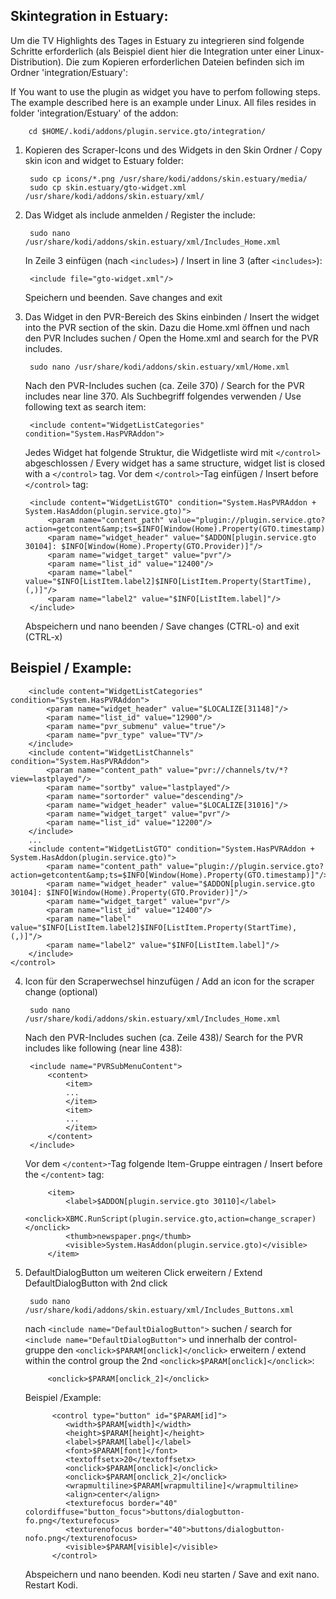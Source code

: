 Skintegration in Estuary:
----------------------------

Um die TV Highlights des Tages in Estuary zu integrieren sind folgende Schritte erforderlich (als Beispiel dient hier die Integration unter einer Linux-Distribution). Die zum Kopieren erforderlichen Dateien befinden sich im Ordner 'integration/Estuary':

If You want to use the plugin as widget you have to perfom following steps. The example described here is an example under Linux. All files resides in folder 'integration/Estuary' of the addon:

        cd $HOME/.kodi/addons/plugin.service.gto/integration/

1. Kopieren des Scraper-Icons und des Widgets in den Skin Ordner / Copy skin icon and widget to Estuary folder:

        sudo cp icons/*.png /usr/share/kodi/addons/skin.estuary/media/
        sudo cp skin.estuary/gto-widget.xml /usr/share/kodi/addons/skin.estuary/xml/

2. Das Widget als include anmelden / Register the include:

        sudo nano /usr/share/kodi/addons/skin.estuary/xml/Includes_Home.xml
        
   In Zeile 3 einfügen (nach `<includes>`) / Insert in line 3 (after `<includes>`):
   
        <include file="gto-widget.xml"/>

    Speichern und beenden. Save changes and exit
    
3. Das Widget in den PVR-Bereich des Skins einbinden / Insert the widget into the PVR section of the skin.
   Dazu die Home.xml öffnen und nach den PVR Includes suchen / Open the Home.xml and search for the PVR includes.
   
        sudo nano /usr/share/kodi/addons/skin.estuary/xml/Home.xml
        
    Nach den PVR-Includes suchen (ca. Zeile 370) /  Search for the PVR includes near line 370.
    Als Suchbegriff folgendes verwenden / Use following text as search item: 
   
        <include content="WidgetListCategories" condition="System.HasPVRAddon">
            
    Jedes Widget hat folgende Struktur, die Widgetliste wird mit `</control>` abgeschlossen / Every widget has a same structure, widget list is closed with a `</control>` tag.
    Vor dem `</control>`-Tag einfügen / Insert before `</control>` tag:
     
        <include content="WidgetListGTO" condition="System.HasPVRAddon + System.HasAddon(plugin.service.gto)">
            <param name="content_path" value="plugin://plugin.service.gto?action=getcontent&amp;ts=$INFO[Window(Home).Property(GTO.timestamp)]"/>
            <param name="widget_header" value="$ADDON[plugin.service.gto 30104]: $INFO[Window(Home).Property(GTO.Provider)]"/>
            <param name="widget_target" value="pvr"/>
            <param name="list_id" value="12400"/>
            <param name="label" value="$INFO[ListItem.label2]$INFO[ListItem.Property(StartTime), (,)]"/>
            <param name="label2" value="$INFO[ListItem.label]"/>
        </include>
        
    Abspeichern und nano beenden / Save changes (CTRL-o) and exit (CTRL-x)

Beispiel / Example:
-------------------

        <include content="WidgetListCategories" condition="System.HasPVRAddon">
            <param name="widget_header" value="$LOCALIZE[31148]"/>
            <param name="list_id" value="12900"/>
            <param name="pvr_submenu" value="true"/>
            <param name="pvr_type" value="TV"/>
        </include>
        <include content="WidgetListChannels" condition="System.HasPVRAddon">
            <param name="content_path" value="pvr://channels/tv/*?view=lastplayed"/>
            <param name="sortby" value="lastplayed"/>
            <param name="sortorder" value="descending"/>
            <param name="widget_header" value="$LOCALIZE[31016]"/>
            <param name="widget_target" value="pvr"/>
            <param name="list_id" value="12200"/>
        </include>
        ...
        <include content="WidgetListGTO" condition="System.HasPVRAddon + System.HasAddon(plugin.service.gto)">
            <param name="content_path" value="plugin://plugin.service.gto?action=getcontent&amp;ts=$INFO[Window(Home).Property(GTO.timestamp)]"/>
            <param name="widget_header" value="$ADDON[plugin.service.gto 30104]: $INFO[Window(Home).Property(GTO.Provider)]"/>
            <param name="widget_target" value="pvr"/>
            <param name="list_id" value="12400"/>
            <param name="label" value="$INFO[ListItem.label2]$INFO[ListItem.Property(StartTime), (,)]"/>
            <param name="label2" value="$INFO[ListItem.label]"/>
        </include>
    </control>
    
4. Icon für den Scraperwechsel hinzufügen / Add an icon for the scraper change (optional)

        sudo nano /usr/share/kodi/addons/skin.estuary/xml/Includes_Home.xml
        
    Nach den PVR-Includes suchen (ca. Zeile 438)/ Search for the PVR includes like following (near line 438):
    
        <include name="PVRSubMenuContent">
            <content>
                <item>
                ...
                </item>
                <item>
                ...
                </item>
            </content>
        </include>
        
    Vor dem `</content>`-Tag folgende Item-Gruppe eintragen / Insert before the `</content>` tag:
    
			<item>
                <label>$ADDON[plugin.service.gto 30110]</label>
                <onclick>XBMC.RunScript(plugin.service.gto,action=change_scraper)</onclick>
                <thumb>newspaper.png</thumb>
                <visible>System.HasAddon(plugin.service.gto)</visible>
			</item>
			
5. DefaultDialogButton um weiteren Click erweitern / Extend DefaultDialogButton with 2nd click

        sudo nano /usr/share/kodi/addons/skin.estuary/xml/Includes_Buttons.xml
    
    nach `<include name="DefaultDialogButton">` suchen / search for `<include name="DefaultDialogButton">`
    und innerhalb der control-gruppe den `<onclick>$PARAM[onclick]</onclick>` erweitern / extend within the control group the 2nd `<onclick>$PARAM[onclick]</onclick>`:
      
            <onclick>$PARAM[onclick_2]</onclick>
        
     Beispiel /Example:
     
             <control type="button" id="$PARAM[id]">
                <width>$PARAM[width]</width>
                <height>$PARAM[height]</height>
                <label>$PARAM[label]</label>
                <font>$PARAM[font]</font>
                <textoffsetx>20</textoffsetx>
                <onclick>$PARAM[onclick]</onclick>
                <onclick>$PARAM[onclick_2]</onclick>
                <wrapmultiline>$PARAM[wrapmultiline]</wrapmultiline>
                <align>center</align>
                <texturefocus border="40" colordiffuse="button_focus">buttons/dialogbutton-fo.png</texturefocus>
                <texturenofocus border="40">buttons/dialogbutton-nofo.png</texturenofocus>
                <visible>$PARAM[visible]</visible>
             </control>

			
    Abspeichern und nano beenden. Kodi neu starten / Save and exit nano. Restart Kodi.
